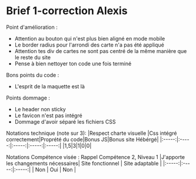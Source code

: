 # Brief 1-correction Alexis

Point d'amélioration : 
- Attention au bouton qui n'est plus bien aligné en mode mobile
- Le border radius pour l'arrondi des carte n'a pas été appliqué 
- Attention tes div de cartes ne sont pas centré de la même manière que le reste du site
- Pense à bien nettoyer ton code une fois terminé

Bons points du code : 
- L'esprit de la maquette est là

Points dommage :
- Le header non sticky
- Le favicon n'est pas intégré
- Dommage d'avoir séparé les fichiers CSS 

Notations technique  (note sur 3): 
|Respect charte visuelle |Css intégré correctement|Proprété du code|Bonus JS|Bonus site Hébérgé|
|:-----:|:-----:|:-----:|:-----:|:-----:|
|1,5|3|1|0|0|

Notations Compétence visée : Rappel Compétence 2, Niveau 1 
|J'apporte les changements nécessaires| Site fonctionnel | Site adaptable |
|:-----:|:-----:|:-----:|
| Non | Oui | Non | 

